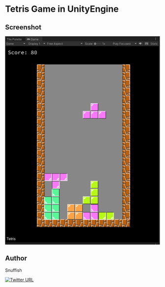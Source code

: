 # Tetris Game in UnityEngine

## Screenshot
![img.png](img.png)

## Author
Snuffish

[![Twitter URL](https://img.shields.io/twitter/url.svg?label=Follow%20%40Snuffish90&style=social&url=https%3A%2F%2Ftwitter.com%2Fsnuffish90)](https://twitter.com/Snuffish90)